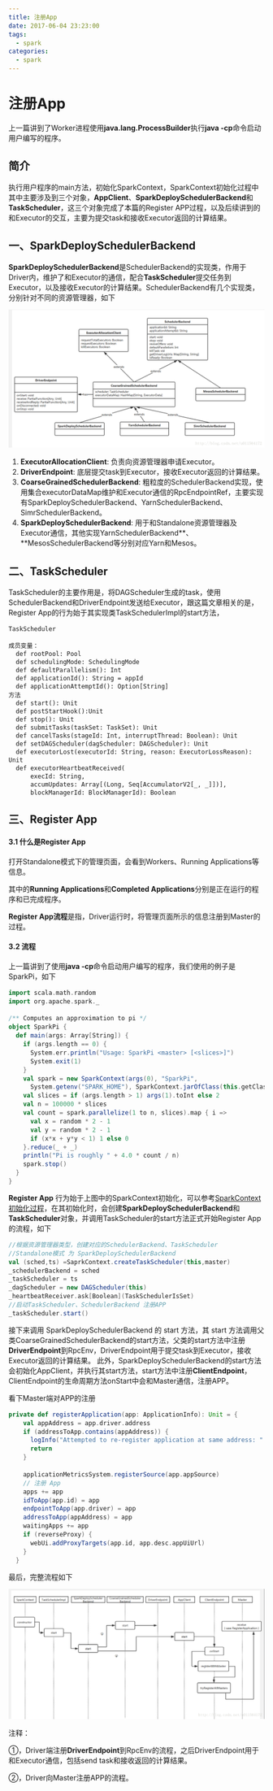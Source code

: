```yaml
---
title: 注册App
date: 2017-06-04 23:23:00
tags: 
  - spark
categories:
  - spark
---
```


# 注册App

上一篇讲到了Worker进程使用**java.lang.ProcessBuilder**执行**java -cp**命令启动用户编写的程序。

## 简介

执行用户程序的main方法，初始化SparkContext，SparkContext初始化过程中其中主要涉及到三个对象，**AppClient**、**SparkDeploySchedulerBackend**和**TaskScheduler**，这三个对象完成了本篇的Register APP过程，以及后续讲到的和Executor的交互，主要为提交task和接收Executor返回的计算结果。

## 一、SparkDeploySchedulerBackend

**SparkDeploySchedulerBackend**是SchedulerBackend的实现类，作用于Driver内，维护了和Executor的通信，配合**TaskScheduler**提交任务到Executor，以及接收Executor的计算结果。SchedulerBackend有几个实现类，分别针对不同的资源管理器，如下 

![SchedulerBackend类](../../图/SchedulerBackend类.png)

1. **ExecutorAllocationClient**: 负责向资源管理器申请Executor。
2. **DriverEndpoint**: 底层提交task到Executor，接收Executor返回的计算结果。
3. **CoarseGrainedSchedulerBackend**: 粗粒度的SchedulerBackend实现，使用集合executorDataMap维护和Executor通信的RpcEndpointRef，主要实现有SparkDeploySchedulerBackend、YarnSchedulerBackend、SimrSchedulerBackend。
4. **SparkDeploySchedulerBackend**: 用于和Standalone资源管理器及Executor通信，其他实现YarnSchedulerBackend**、**MesosSchedulerBackend等分别对应Yarn和Mesos。

## 二、TaskScheduler

TaskScheduler的主要作用是，将DAGScheduler生成的task，使用SchedulerBackend和DriverEndpoint发送给Executor，跟这篇文章相关的是，Register App的行为始于其实现类TaskSchedulerImpl的start方法，

```
TaskScheduler

成员变量：
  def rootPool: Pool
  def schedulingMode: SchedulingMode
  def defaultParallelism(): Int
  def applicationId(): String = appId
  def applicationAttemptId(): Option[String]
方法
  def start(): Unit
  def postStartHook():Unit
  def stop(): Unit
  def submitTasks(taskSet: TaskSet): Unit
  def cancelTasks(stageId: Int, interruptThread: Boolean): Unit
  def setDAGScheduler(dagScheduler: DAGScheduler): Unit
  def executorLost(executorId: String, reason: ExecutorLossReason): Unit
  def executorHeartbeatReceived(
      execId: String,
      accumUpdates: Array[(Long, Seq[AccumulatorV2[_, _]])],
      blockManagerId: BlockManagerId): Boolean
```



## 三、Register App

#### 3.1 什么是Register App

打开Standalone模式下的管理页面，会看到Workers、Running Applications等信息。 

其中的**Running Applications**和**Completed Applications**分别是正在运行的程序和已完成程序。

**Register App流程**是指，Driver运行时，将管理页面所示的信息注册到Master的过程。

#### 3.2 流程

上一篇讲到了使用**java -cp**命令启动用户编写的程序，我们使用的例子是SparkPi，如下 

```scala
import scala.math.random
import org.apache.spark._

/** Computes an approximation to pi */
object SparkPi {
  def main(args: Array[String]) {
    if (args.length == 0) {
      System.err.println("Usage: SparkPi <master> [<slices>]")
      System.exit(1)
    }
    val spark = new SparkContext(args(0), "SparkPi",
      System.getenv("SPARK_HOME"), SparkContext.jarOfClass(this.getClass))
    val slices = if (args.length > 1) args(1).toInt else 2
    val n = 100000 * slices
    val count = spark.parallelize(1 to n, slices).map { i =>
      val x = random * 2 - 1
      val y = random * 2 - 1
      if (x*x + y*y < 1) 1 else 0
    }.reduce(_ + _)
    println("Pi is roughly " + 4.0 * count / n)
    spark.stop()
  }
}
```

**Register App** 行为始于上图中的SparkContext初始化，可以参考[SparkContext初始化过程](http://blog.csdn.net/u011564172/article/details/54927873)，在其初始化时，会创建**SparkDeploySchedulerBackend**和**TaskScheduler**对象，并调用TaskScheduler的start方法正式开始Register App的流程，如下 

```scala
//根据资源管理器类型，创建对应的SchedulerBackend、TaskScheduler
//Standalone模式 为 SparkDeploySchedulerBackend
val (sched,ts) =SaprkContext.createTaskScheduler(this,master)
_schedulerBackend = sched
_taskScheduler = ts
_dagScheduler = new DAGScheduler(this)
_heartbeatReceiver.ask[Boolean](TaskSchedulerIsSet)
//启动TaskScheduler、SchedulerBackend 注册APP
_taskScheduler.start()
```

接下来调用 SparkDeploySchedulerBackend 的 start 方法，其 start 方法调用父类CoarseGrainedSchedulerBackend的start方法，父类的start方法中注册**DriverEndpoint**到RpcEnv，DriverEndpoint用于提交task到Executor，接收Executor返回的计算结果。 
此外，SparkDeploySchedulerBackend的start方法会初始化AppClient，并执行其start方法，start方法中注册**ClientEndpoint**，ClientEndpoint的生命周期方法onStart中会和Master通信，注册APP。

看下Master端对APP的注册 

```scala
private def registerApplication(app: ApplicationInfo): Unit = {
    val appAddress = app.driver.address
    if (addressToApp.contains(appAddress)) {
      logInfo("Attempted to re-register application at same address: " + appAddress)
      return
    }

    applicationMetricsSystem.registerSource(app.appSource)
    // 注册 App
    apps += app
    idToApp(app.id) = app
    endpointToApp(app.driver) = app
    addressToApp(appAddress) = app
    waitingApps += app
    if (reverseProxy) {
      webUi.addProxyTargets(app.id, app.desc.appUiUrl)
    }
  }
```

最后，完整流程如下 

![img](../../图/spark注册App.png)

注释：

①，Driver端注册**DriverEndpoint**到RpcEnv的流程，之后DriverEndpoint用于和Executor通信，包括send task和接收返回的计算结果。

②，Driver向Master注册APP的流程。

